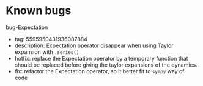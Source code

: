 Known bugs
==========


bug-Expectation
 - tag: 5595950431936087884
 - description: Expectation operator disappear when using Taylor expansion with `.series()` 
 - hotfix: replace the Expectation operator by a temporary function that should be replaced before giving the taylor expansions of the dynamics.
 - fix: refactor the Expectation operator, so it better fit to `sympy` way of code